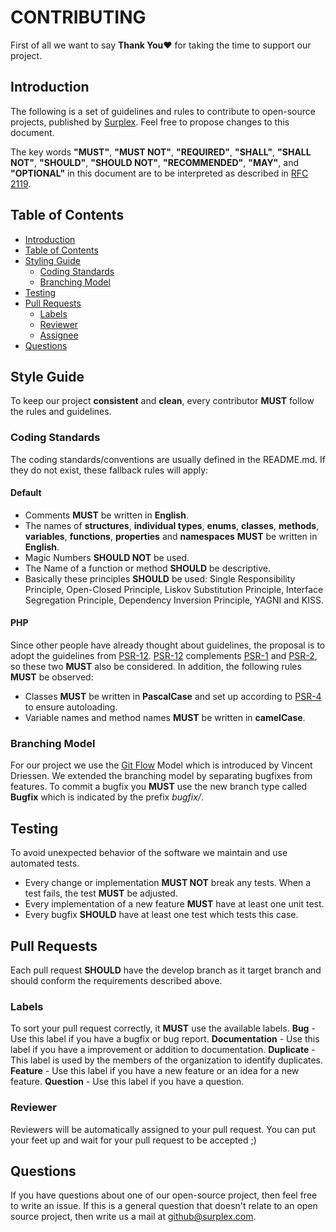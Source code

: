 # CONTRIBUTING
First of all we want to say **Thank You❤** for taking the time to support our project.

## Introduction
The following is a set of guidelines and rules to contribute to open-source projects, published by [Surplex](https://github.com/surplex).
Feel free to propose changes to this document.

The key words **"MUST"**, **"MUST NOT"**, **"REQUIRED"**, **"SHALL"**, **"SHALL NOT"**, **"SHOULD"**, **"SHOULD NOT"**, **"RECOMMENDED"**, **"MAY"**, and **"OPTIONAL"** in this document are to be interpreted as described in [RFC 2119](https://tools.ietf.org/html/rfc2119).


## Table of Contents
* [Introduction](#introduction)
* [Table of Contents](#table-of-contents)
* [Styling Guide](#styling-guide)
  * [Coding Standards](#coding-standards)
  * [Branching Model](#branching-model)
* [Testing](#testing)
* [Pull Requests](#pull-requests)
  * [Labels](#labels)
  * [Reviewer](#reviewer)
  * [Assignee](#assignee)
* [Questions](#questions)

## Style Guide
To keep our project **consistent** and **clean**, every contributor **MUST** follow the rules and guidelines.

### Coding Standards
The coding standards/conventions are usually defined in the README.md. If they do not exist, these fallback rules will apply:
#### Default
* Comments **MUST** be written in **English**.
* The names of **structures**, **individual types**, **enums**, **classes**, **methods**, **variables**, **functions**, **properties** and **namespaces** **MUST** be written in **English**.
* Magic Numbers **SHOULD NOT** be used. 
* The Name of a function or method **SHOULD** be descriptive.
* Basically these principles **SHOULD** be used: Single Responsibility Principle, Open-Closed Principle, Liskov Substitution Principle, Interface Segregation Principle, Dependency Inversion Principle, YAGNI and KISS.

#### PHP
Since other people have already thought about guidelines, the proposal is to adopt the guidelines from [PSR-12](https://www.php-fig.org/psr/psr-12/). [PSR-12](https://www.php-fig.org/psr/psr-12/) complements [PSR-1](https://www.php-fig.org/psr/psr-1/) and [PSR-2](https://www.php-fig.org/psr/psr-2/), so these two **MUST** also be considered.
In addition, the following rules **MUST** be observed:
* Classes **MUST** be written in **PascalCase** and set up according to [PSR-4](https://www.php-fig.org/psr/psr-4/) to ensure autoloading.
* Variable names and method names **MUST** be written in **camelCase**.

### Branching Model
For our project we use the [Git Flow](https://nvie.com/posts/a-successful-git-branching-model/) Model which is introduced by Vincent Driessen.
We extended the branching model by separating bugfixes from features.
To commit a bugfix you **MUST** use the new branch type called **Bugfix** which is indicated by the prefix *bugfix/*.

## Testing
To avoid unexpected behavior of the software we maintain and use automated tests.
* Every change or implementation **MUST NOT** break any tests. When a test fails, the test **MUST** be adjusted.
* Every implementation of a new feature **MUST** have at least one unit test.
* Every bugfix **SHOULD** have at least one test which tests this case.

## Pull Requests
Each pull request **SHOULD** have the develop branch as it target branch and should conform the requirements described above.

### Labels
To sort your pull request correctly, it **MUST** use the available labels.
**Bug** - Use this label if you have a bugfix or bug report.
**Documentation** - Use this label if you have a improvement or addition to documentation.
**Duplicate** - This label is used by the members of the organization to identify duplicates.
**Feature** - Use this label if you have a new feature or an idea for a new feature.
**Question** - Use this label if you have a question.

### Reviewer
Reviewers will be automatically assigned to your pull request.
You can put your feet up and wait for your pull request to be accepted ;)

## Questions
If you have questions about one of our open-source project, then feel free to write an issue.
If this is a general question that doesn't relate to an open source project, then write us a mail at [github@surplex.com](mailto:github@surplex.com).
